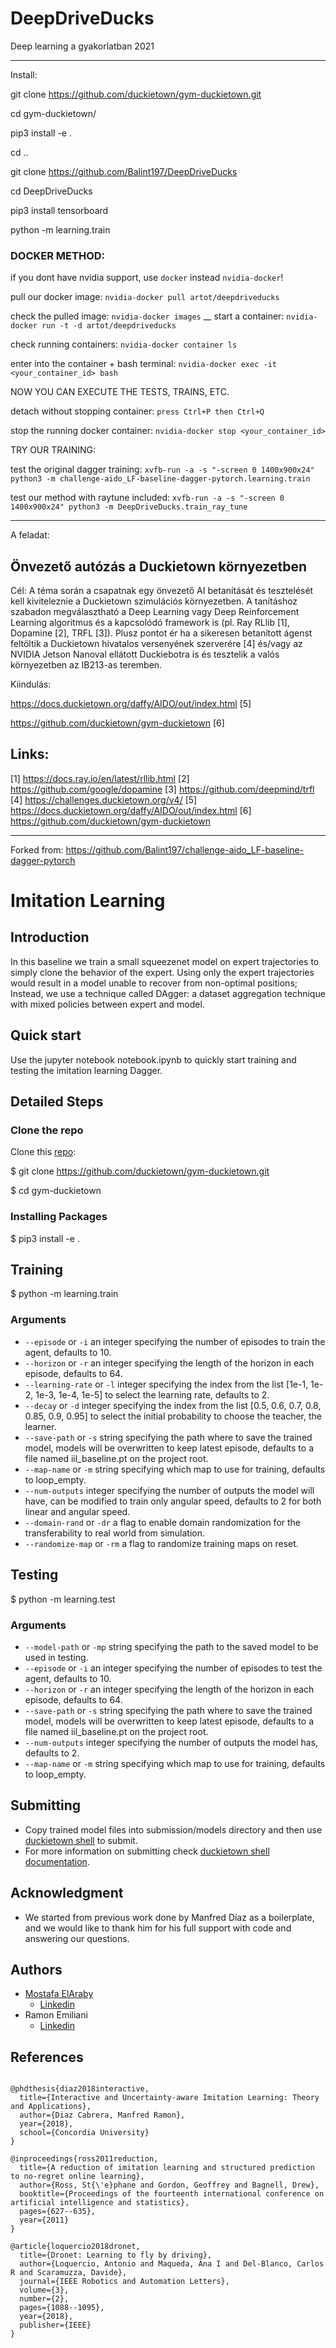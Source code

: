 # DeepDriveDucks
Deep learning a gyakorlatban 2021

---------------------------------------------------------------------

Install: 

git clone https://github.com/duckietown/gym-duckietown.git

cd gym-duckietown/

pip3 install -e .

cd ..

git clone https://github.com/Balint197/DeepDriveDucks

cd DeepDriveDucks

pip3 install tensorboard

python -m learning.train


### DOCKER METHOD:

if you dont have nvidia support, use `docker` instead `nvidia-docker`!

pull our docker image:
`nvidia-docker pull artot/deepdriveducks`

check the pulled image:
`nvidia-docker images`
__
start a container:
`nvidia-docker run -t -d artot/deepdriveducks`  

check running containers:
`nvidia-docker container ls`

enter into the container + bash terminal:
`nvidia-docker exec -it <your_container_id> bash`

NOW YOU CAN EXECUTE THE TESTS, TRAINS, ETC.

detach without stopping container:
`press Ctrl+P then Ctrl+Q`

stop the running docker container:
`nvidia-docker stop <your_container_id>`




TRY OUR TRAINING:

test the original dagger training:
`xvfb-run -a -s "-screen 0 1400x900x24" python3 -m challenge-aido_LF-baseline-dagger-pytorch.learning.train`

test our method with raytune included:
`xvfb-run -a -s "-screen 0 1400x900x24" python3 -m DeepDriveDucks.train_ray_tune`

---------------------------------------------------------------------

A feladat: 

Önvezető autózás a Duckietown környezetben
---------------------------------------------------------------------
Cél: A téma során a csapatnak egy önvezető AI betanítását és
tesztelését kell kiviteleznie a Duckietown szimulációs környezetben. A
tanításhoz szabadon megválasztható a  Deep Learning vagy Deep
Reinforcement Learning algoritmus és a kapcsolódó framework is (pl. Ray
RLlib [1], Dopamine [2], TRFL [3]). Plusz pontot ér ha a sikeresen
betanított ágenst feltöltik a Duckietown hivatalos versenyének
szerverére [4] és/vagy az NVIDIA Jetson Nanoval ellátott Duckiebotra is
és tesztelik a valós környezetben az IB213-as teremben. 

Kiindulás: 

https://docs.duckietown.org/daffy/AIDO/out/index.html [5]

https://github.com/duckietown/gym-duckietown [6]

Links:
------
[1] https://docs.ray.io/en/latest/rllib.html
[2] https://github.com/google/dopamine
[3] https://github.com/deepmind/trfl
[4] https://challenges.duckietown.org/v4/
[5] https://docs.duckietown.org/daffy/AIDO/out/index.html
[6] https://github.com/duckietown/gym-duckietown

---------------------------------------------------------------------

Forked from: https://github.com/Balint197/challenge-aido_LF-baseline-dagger-pytorch

# Imitation Learning

## Introduction

In this baseline we train a small squeezenet model on expert trajectories to simply clone the behavior of the expert.
Using only the expert trajectories would result in a model unable to recover from non-optimal positions; Instead, we use a technique called DAgger: a dataset aggregation technique with mixed policies between expert and model.

## Quick start

Use the jupyter notebook notebook.ipynb to quickly start training and testing the imitation learning Dagger.

## Detailed Steps

### Clone the repo

Clone this [repo](https://github.com/duckietown/gym-duckietown):

$ git clone https://github.com/duckietown/gym-duckietown.git

$ cd gym-duckietown

### Installing Packages

$ pip3 install -e .

## Training

$ python -m learning.train

### Arguments

* `--episode` or `-i` an integer specifying the number of episodes to train the agent, defaults to 10.
* `--horizon` or `-r` an integer specifying the length of the horizon in each episode, defaults to 64.
* `--learning-rate` or `-l` integer specifying the index from the list [1e-1, 1e-2, 1e-3, 1e-4, 1e-5] to select the learning rate, defaults to 2.
* `--decay` or `-d` integer specifying the index from the list [0.5, 0.6, 0.7, 0.8, 0.85, 0.9, 0.95] to select the initial probability to choose the teacher, the learner.
* `--save-path` or `-s` string specifying the path where to save the trained model, models will be overwritten to keep latest episode, defaults to a file named iil_baseline.pt on the project root.
* `--map-name` or `-m` string  specifying which map to use for training, defaults to loop_empty.
* `--num-outputs` integer specifying the number of outputs the model will have, can be modified to train only angular speed, defaults to 2 for both linear and angular speed.
* `--domain-rand` or `-dr` a flag to enable domain randomization for the transferability to real world from simulation.
* `--randomize-map` or `-rm` a flag to randomize training maps on reset.

## Testing

$ python -m learning.test

### Arguments

* `--model-path` or `-mp` string specifying the path to the saved model to be used in testing.
* `--episode` or `-i` an integer specifying the number of episodes to test the agent, defaults to 10.
* `--horizon` or `-r` an integer specifying the length of the horizon in each episode, defaults to 64.
* `--save-path` or `-s` string specifying the path where to save the trained model, models will be overwritten to keep latest episode, defaults to a file named iil_baseline.pt on the project root.
* `--num-outputs` integer specifying the number of outputs the model has, defaults to 2.
* `--map-name` or `-m` string  specifying which map to use for training, defaults to loop_empty.

## Submitting 
* Copy trained model files into submission/models directory and then use [duckietown shell](https://github.com/duckietown/duckietown-shell) to submit. 
* For more information on submitting check [duckietown shell documentation](https://docs.duckietown.org/DT19/AIDO/out/cli.html).

## Acknowledgment

* We started from previous work done by Manfred Díaz as a boilerplate, and we would like to thank him for his full support with code and answering our questions.

## Authors

* [Mostafa ElAraby ](https://www.mostafaelaraby.com/)
  + [Linkedin](https://linkedin.com/in/mostafaelaraby)
* Ramon Emiliani
  + [Linkedin](https://www.linkedin.com/in/ramonemiliani)

## References

``` 

@phdthesis{diaz2018interactive,
  title={Interactive and Uncertainty-aware Imitation Learning: Theory and Applications},
  author={Diaz Cabrera, Manfred Ramon},
  year={2018},
  school={Concordia University}
}

@inproceedings{ross2011reduction,
  title={A reduction of imitation learning and structured prediction to no-regret online learning},
  author={Ross, St{\'e}phane and Gordon, Geoffrey and Bagnell, Drew},
  booktitle={Proceedings of the fourteenth international conference on artificial intelligence and statistics},
  pages={627--635},
  year={2011}
}

@article{loquercio2018dronet,
  title={Dronet: Learning to fly by driving},
  author={Loquercio, Antonio and Maqueda, Ana I and Del-Blanco, Carlos R and Scaramuzza, Davide},
  journal={IEEE Robotics and Automation Letters},
  volume={3},
  number={2},
  pages={1088--1095},
  year={2018},
  publisher={IEEE}
}
```
